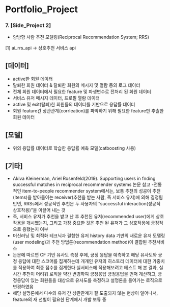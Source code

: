 # Portfolio_Project


### 7. [Side_Project 2]

  - 양방향 사람 추천 모델링(Reciprocal Recommendation System; RRS)


[1] ai_rrs_api -> 상호추천 서비스 api

## [데이터]

- active한 회원 데이터
- 탈퇴한 회원 데이터 & 탈퇴한 회원의 메시지 및 열람 등의 로그 데이터
- 전체 회원 데이터에서 필요한 feature 및 파생변수로 전처리 된 회원 데이터
- 서비스 유저 메시지 데이터, 프로필 열람 데이터
- active 및 exit(탈퇴)한 회원들의 데이터를 기반으로 응답률 데이터
- 회원 feature간 상관관계(corrleation)를 파악하기 위해 필요한 feature만 추출한 회원 데이터
 

## [모델]

- 위의 응답률 데이터로 학습한 응답률 예측 모델(catboosting 사용)

## [기타]

- Akiva Kleinerman,  Ariel Rosenfeld(2019). Supporting users in fnding successful matches in reciprocal recommender systems
 논문 참고
-전통적인 item-to-people recommender system에서는, 보통 추천의 성공이 추천(items)을 받아들이는 receiver(추천을 받는 사람, 즉 서비스 유저)에 의해 결정됨
반면, RRSs에서 성공적인 추천은 두 사용자의 “successful interaction(성공적 상호작용)”을 이끌어 내는 것
- 즉, 서비스 유저가 추천을 받고 난 후 추천된 유저(recommended user)에게 상호작용을 개시했는지, 그리고 가장 중요한 것은 추천 된 유저가 그 상호작용에 긍정적으로 응했는지 여부
- 머신러닝 및 최적화 테크닉과 결합한 유저 history data 기반의 새로운 유저 모델링(user modeling)과 추천 방법론(recommendation method)이 결합된 추천서비스
- 논문에 따르면 CF 기반 유사도 측정 후에, 긍정 응답을 예측하고 해당 유사도와 긍정 응답에 대한 스코어를 집계하는데
개개인 유저의 히스토리 데이터에 대한 가중치를 적용하여 최종 점수를 집계한다
실서비스에 적용해보려고 테스트 해 본 결과, 실시간 추천이 어려워 로직을 약간 변경하여 긍정응답
긍정응답을 먼저 계산하고, 긍정응답이 있는 회원들을 대상으로 유사도를 측정하고 설명론을 들어가는 로직으로 변경하였음
- 해당 설명론에서 다수의 유저 간 상관관계가 잘 도출되지 않는 현상이 일어나서, feature의 재 선별이 필요한 단계에서 개발 보류 중
